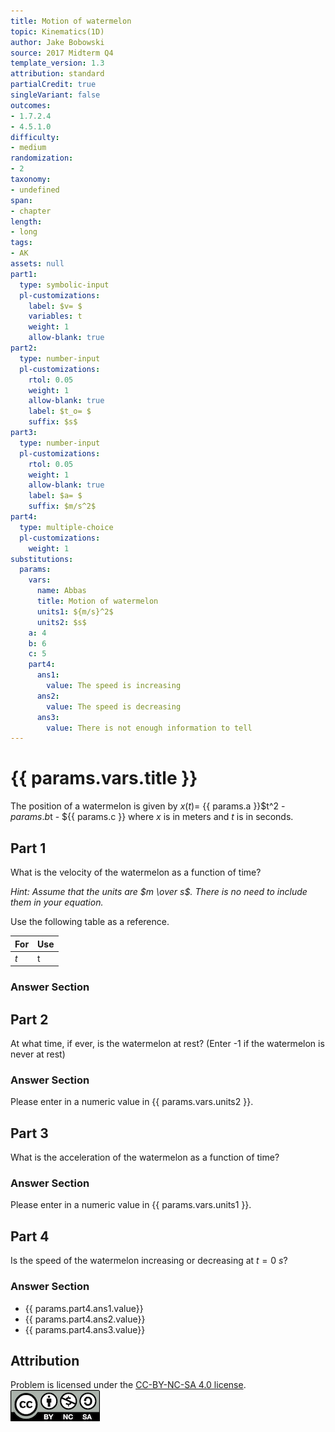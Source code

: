 ```yaml
---
title: Motion of watermelon
topic: Kinematics(1D)
author: Jake Bobowski
source: 2017 Midterm Q4
template_version: 1.3
attribution: standard
partialCredit: true
singleVariant: false
outcomes:
- 1.7.2.4
- 4.5.1.0
difficulty:
- medium
randomization:
- 2
taxonomy:
- undefined
span:
- chapter
length:
- long
tags:
- AK
assets: null
part1:
  type: symbolic-input
  pl-customizations:
    label: $v= $
    variables: t
    weight: 1
    allow-blank: true
part2:
  type: number-input
  pl-customizations:
    rtol: 0.05
    weight: 1
    allow-blank: true
    label: $t_o= $
    suffix: $s$
part3:
  type: number-input
  pl-customizations:
    rtol: 0.05
    weight: 1
    allow-blank: true
    label: $a= $
    suffix: $m/s^2$
part4:
  type: multiple-choice
  pl-customizations:
    weight: 1
substitutions:
  params:
    vars:
      name: Abbas
      title: Motion of watermelon
      units1: ${m/s}^2$
      units2: $s$
    a: 4
    b: 6
    c: 5
    part4:
      ans1:
        value: The speed is increasing
      ans2:
        value: The speed is decreasing
      ans3:
        value: There is not enough information to tell
---
```

# {{ params.vars.title }}
The position of a watermelon is given by $x(t) =$ {{ params.a }}$t^2 - ${{ params.b}}$t - ${{ params.c }} where $x$ is in meters and $t$ is in seconds.

## Part 1

What is the velocity of the watermelon as a function of time?

_Hint: Assume that the units are $m \over s$. There is no need to include them in your equation._

Use the following table as a reference.

| For  | Use   |
|----------|-------|
| $t$  | t  |

### Answer Section

## Part 2

At what time, if ever, is the watermelon at rest? (Enter -1 if the watermelon is never at rest)

### Answer Section

Please enter in a numeric value in {{ params.vars.units2 }}.

## Part 3

What is the acceleration of the watermelon as a function of time?

### Answer Section

Please enter in a numeric value in {{ params.vars.units1 }}.

## Part 4

Is the speed of the watermelon increasing or decreasing at $t=0$ $s$?

### Answer Section

- {{ params.part4.ans1.value}}
- {{ params.part4.ans2.value}}
- {{ params.part4.ans3.value}}

## Attribution

Problem is licensed under the [CC-BY-NC-SA 4.0 license](https://creativecommons.org/licenses/by-nc-sa/4.0/).<br> ![The Creative Commons 4.0 license requiring attribution-BY, non-commercial-NC, and share-alike-SA license.](https://raw.githubusercontent.com/firasm/bits/master/by-nc-sa.png)